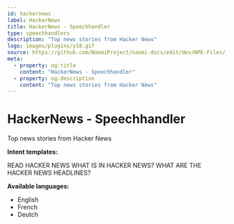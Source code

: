 ```yaml
---
id: hackernews
label: HackerNews
title: HackerNews - Speechhandler
type: speechhandlers
description: "Top news stories from Hacker News"
logo: images/plugins/y18.gif
source: https://github.com/NaomiProject/naomi-docs/edit/dev/NPE-Files/_plugins_speechhandlers/HackerNews/readme.md
meta:
  - property: og:title
    content: "HackerNews - Speechhandler"
  - property: og:description
    content: "Top news stories from Hacker News"
---
```



# HackerNews - Speechhandler <Badge text="Included"/>

<PluginLogo/> 

Top news stories from Hacker News

**Intent templates:**

 READ HACKER NEWS
 WHAT IS IN HACKER NEWS?
 WHAT ARE THE HACKER NEWS HEADLINES?

**Available languages:**

* English
* French
* Deutch

<EditPageLink/>